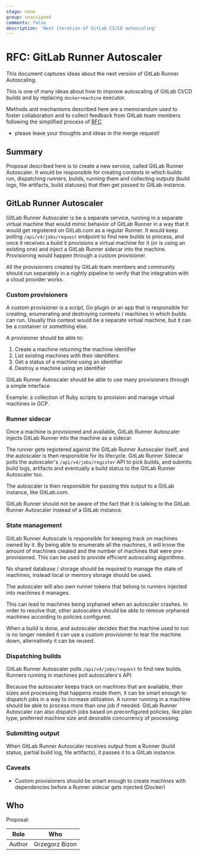 ```yaml
---
stage: none
group: unassigned
comments: false
description: 'Next iteration of GitLab CI/CD autoscaling'
---
```


# RFC: GitLab Runner Autoscaler

This document captures ideas about the next version of GitLab Runner
Autoscaling.

This is one of many ideas about how to improve autoscaling of GitLab CI/CD
builds and by replacing `docker+machine` executor.

Methods and mechanisms described here are a memorandum used to foster
collaboration and to collect feedback from GitLab team members following the
simplified process of [RFC](https://en.wikipedia.org/wiki/Request_for_Comments)
- please leave your thoughts and ideas in the merge request!

## Summary

Proposal described here is to create a new service, called GitLab Runner
Autoscaler. It would be responsible for creating contexts in which builds run,
dispatching runners, builds, running them and collecting outputs (build logs,
file artifacts, build statuses) that then get passed to GitLab instance.

## GitLab Runner Autoscaler

GitLab Runner Autoscaler is be a separate service, running in a separate
virtual machine that would mimic behavior of GitLab Runner in a way that it
would get registered on GitLab.com as a regular Runner. It would keep polling
`/api/v4/jobs/request` endpoint to find new builds to process, and once it
receives a build it provisions a virtual machine for it (or is using an
existing one) and inject a GitLab Runner sidecar into the machine. Provisioning
would happen through a custom provisioner.

All the provisioners created by GitLab team members and community should run
separately in a nightly pipeline to verify that the integration with a cloud
provider works.

### Custom provisioners

A custom provisioner is a script, Go plugin or an app that is responsible for
creating, enumerating and destroying contexts / machines in which builds can
run. Usually this context would be a separate virtual machine, but it can be a
container or something else.

A provisioner should be able to:

1. Create a machine returning the machine identifier
1. List existing machines with their identifiers
1. Get a status of a machine using an identifier
1. Destroy a machine using an identifier

GitLab Runner Autoscaler should be able to use many provisioners through a
simple interface.

Example: a collection of Ruby scripts to provision and manage virtual machines
in GCP.

### Runner sidecar

Once a machine is provisioned and available, GitLab Runner Autoscaler injects
GitLab Runner into the machine as a sidecar.

The runner gets registered against the GitLab Runner Autoscaler itself, and the
autoscaler is then responsible for its lifecycle. GitLab Runner Sidecar polls
the autoscaler's `/api/v4/jobs/register` API to pick builds, and submits build
logs, artifacts and eventually a build status to the GitLab Runner Autoscaler
too.

The autoscaler is then responsible for passing this output to a GitLab
instance, like GitLab.com.

GitLab Runner should not be aware of the fact that it is talking to the GitLab
Runner Autoscaler instead of a GitLab instance.

### State management

GitLab Runner Autoscale is responsible for keeping track on machines owned by
it. By being able to enumerate all the machines, it will know the amount of
machines created and the number of machines that were pre-provisioned. This can
be used to provide efficient autoscaling algorithms.

No shared database / storage should be required to manage the state of
machines, instead local or memory storage should be used.

The autoscaler will also own runner tokens that belong to runners injected into
machines it manages.

This can lead to machines being orphaned when an autoscaler crashes. In order
to resolve that, other autoscalers should be able to remove orphaned machines
according to policies configured.

When a build is done, and autoscaler decides that the machine used to run is no
longer needed it can use a custom provisioner to tear the machine down,
alternatively it can be reused.

### Dispatching builds

GitLab Runner Autoscaler polls `/api/v4/jobs/request` to find new builds.
Runners running in machines poll autoscalers's API.

Because the autoscaler keeps track on machines that are available, their sizes
and processing that happens inside them, it can be smart enough to dispatch
jobs in a way to increase utilization. A runner running in a machine should be
able to process more than one job if needed. GitLab Runner Autoscaler can also
dispatch jobs based on preconfigured policies, like plan type, preferred
machine size and desirable concurrency of processing.

### Submitting output

When GitLab Runner Autoscaler receives output from a Runner (build status,
partial build log, file artifacts), it passes it to a GitLab instance.

### Caveats

* Custom provisioners should be smart enough to create machines with
  dependencies before a Runner sidecar gets injected (Docker)

## Who

Proposal:

<!-- vale gitlab.Spelling = NO -->

| Role                         | Who
|------------------------------|-------------------------|
| Author                       |     Grzegorz Bizon      |

<!-- vale gitlab.Spelling = YES -->
